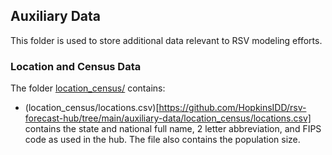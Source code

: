 ## Auxiliary Data 
This folder is used to store additional data relevant to RSV modeling efforts.

### Location and Census Data 
The folder [location_census/](https://github.com/HopkinsIDD/rsv-forecast-hub/tree/main/auxiliary-data/location_census) contains:
- (location_census/locations.csv)[https://github.com/HopkinsIDD/rsv-forecast-hub/tree/main/auxiliary-data/location_census/locations.csv] contains the state and national full name, 2 letter abbreviation, and FIPS code as used in the hub. The file also contains the population size.
